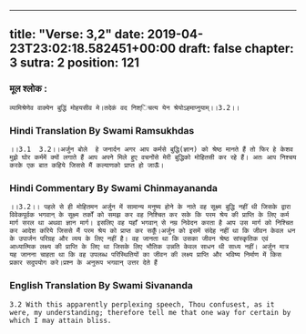 
---
title: "Verse: 3,2"
date: 2019-04-23T23:02:18.582451+00:00
draft: false
chapter: 3
sutra: 2
position: 121
---
### मूल श्लोक :
```
व्यामिश्रेणेव वाक्येन बुद्धिं मोहयसीव मे।तदेकं वद निश्िचत्य येन श्रेयोऽहमाप्नुयाम्।।3.2।।

```

### Hindi Translation By Swami Ramsukhdas
```
।।3.1  3.2।।अर्जुन बोले  हे जनार्दन अगर आप कर्मसे बुद्धि(ज्ञान) को श्रेष्ठ मानते हैं तो फिर हे केशव मुझे घोर कर्ममें क्यों लगाते हैं आप अपने मिले हुए वचनोंसे मेरी बुद्धिको मोहितसी कर रहे हैं। अतः आप निश्चय करके एक बात कहिये जिससे मैं कल्याणको प्राप्त हो जाऊँ।

```

### Hindi Commentary By Swami Chinmayananda
```
।।3.2।। पहले से ही मोहितमन अर्जुन में सामान्य मनुष्य होने के नाते वह सूक्ष्म बुद्धि नहीं थी जिसके द्वारा विवेकपूर्वक भगवान् के सूक्ष्म तर्कों को समझ कर वह निश्चित कर सके कि परम श्रेय की प्राप्ति के लिए कर्म मार्ग सरल था अथवा ज्ञान मार्ग। इसलिए वह यहाँ भगवान् से नम्र निवेदन करता है आप उस मार्ग को निश्चित कर आदेश करिये जिससे मैं परम श्रेय को प्राप्त कर सकूँ।अर्जुन को इसमें संदेह नहीं था कि जीवन केवल धन के उपार्जन परिग्रह और व्यय के लिए नहीं है। वह जानता था कि उसका जीवन श्रेष्ठ सांस्कृतिक एवं आध्यात्मिक लक्ष्य की प्राप्ति के लिए था जिसके लिए भौतिक उन्नति केवल साधन थी साध्य नहीं। अर्जुन मात्र यह जानना चाहता था कि वह उपलब्ध परिस्थितियों का जीवन की लक्ष्य प्राप्ति और भविष्य निर्माण में किस प्रकार सदुपयोग करे।प्रश्न के अनुरूप भगवान् उत्तर देते हैं

```

### English Translation By Swami  Sivananda
```
3.2 With this apparently perplexing speech, Thou confusest, as it were, my understanding; therefore tell me that one way for certain by which I may attain bliss.

```

